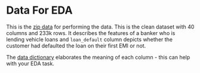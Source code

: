 # Data For EDA

This is the [zip data](https://github.com/Lingesh2311/GraduateLearningPlan/blob/main/data/vehicle_loans_clean.csv.zip) for performing the data. This is the clean dataset with 40 columns and 233k rows. It describes the features of a banker who is lending vehicle loans and `loan_default` column depicts whether the customer had defaulted the loan on their first EMI or not.

The [data dictionary](https://github.com/Lingesh2311/GraduateLearningPlan/blob/main/data/data_dictionary.csv) elaborates the meaning of each column - this can help with your EDA task.
